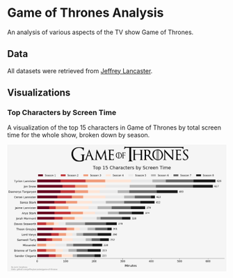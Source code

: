 # Game of Thrones Analysis

An analysis of various aspects of the TV show Game of Thrones.

## Data
All datasets were retrieved from [Jeffrey Lancaster](https://github.com/jeffreylancaster/game-of-thrones).

## Visualizations

### Top Characters by Screen Time

A visualization of the top 15 characters in Game of Thrones by total screen time for the whole show, broken down by season.

![Game of Thrones Screen Time](/charts/game_of_thrones_screentime.png)